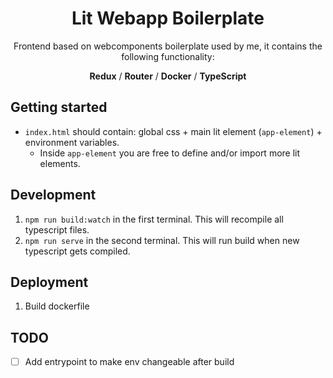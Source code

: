 <div align="center">

# Lit Webapp Boilerplate

Frontend based on webcomponents boilerplate used by me, it contains the following functionality:

**Redux** / **Router** / **Docker** / **TypeScript**

</div>

## Getting started

* `index.html` should contain: global css + main lit element (`app-element`) + environment variables.
    * Inside `app-element` you are free to define and/or import more lit elements.

## Development

1. `npm run build:watch` in the first terminal. This will recompile all typescript files.
2. `npm run serve` in the second terminal. This will run build when new typescript gets compiled.

## Deployment

1. Build dockerfile

## TODO

- [ ] Add entrypoint to make env changeable after build